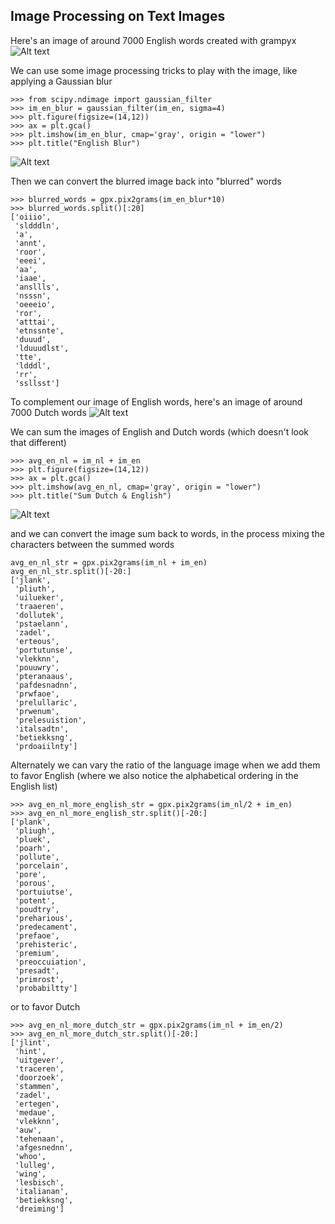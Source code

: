 ## Image Processing on Text Images

Here's an image of around 7000 English words created with grampyx
![Alt text](https://github.com/cbattle12/grampyx/blob/master/images/english_7000.png?raw=true)

We can use some image processing tricks to play with the image, like applying a Gaussian blur
````
>>> from scipy.ndimage import gaussian_filter
>>> im_en_blur = gaussian_filter(im_en, sigma=4)
>>> plt.figure(figsize=(14,12))
>>> ax = plt.gca()
>>> plt.imshow(im_en_blur, cmap='gray', origin = "lower")
>>> plt.title("English Blur")
````
![Alt text](https://github.com/cbattle12/grampyx/blob/master/images/englishblur_7000.png?raw=true)

Then we can convert the blurred image back into "blurred" words
````
>>> blurred_words = gpx.pix2grams(im_en_blur*10)
>>> blurred_words.split()[:20]
['oiiio',
 'sldddln',
 'a',
 'annt',
 'roor',
 'eeei',
 'aa',
 'iaae',
 'ansllls',
 'nsssn',
 'oeeeio',
 'ror',
 'atttai',
 'etnssnte',
 'duuud',
 'lduuudlst',
 'tte',
 'ldddl',
 'rr',
 'ssllsst']
````


To complement our image of English words, here's an image of around 7000 Dutch words
 ![Alt text](https://github.com/cbattle12/grampyx/blob/master/images/dutch_7000.png?raw=true)

We can sum the images of English and Dutch words (which doesn't look that different)
````
>>> avg_en_nl = im_nl + im_en
>>> plt.figure(figsize=(14,12))
>>> ax = plt.gca()
>>> plt.imshow(avg_en_nl, cmap='gray', origin = "lower")
>>> plt.title("Sum Dutch & English")
````
![Alt text](https://github.com/cbattle12/grampyx/blob/master/images/dutch_english_sum.png?raw=true)


and we can convert the image sum back to words, in the process mixing the characters between the summed words
````
avg_en_nl_str = gpx.pix2grams(im_nl + im_en)
avg_en_nl_str.split()[-20:]
['jlank',
 'pliuth',
 'uilueker',
 'traaeren',
 'dollutek',
 'pstaelann',
 'zadel',
 'erteous',
 'portutunse',
 'vlekknn',
 'pouuwry',
 'pteranaaus',
 'pafdesnadnn',
 'prwfaoe',
 'prelullaric',
 'prwenum',
 'prelesuistion',
 'italsadtn',
 'betiekksng',
 'prdoaiilnty']
````
Alternately we can vary the ratio of the language image when we add them to favor English (where we also notice the
alphabetical ordering in the English list)
````
>>> avg_en_nl_more_english_str = gpx.pix2grams(im_nl/2 + im_en)
>>> avg_en_nl_more_english_str.split()[-20:]
['plank',
 'pliugh',
 'pluek',
 'poarh',
 'pollute',
 'porcelain',
 'pore',
 'porous',
 'portuiutse',
 'potent',
 'poudtry',
 'preharious',
 'predecament',
 'prefaoe',
 'prehisteric',
 'premium',
 'preoccuiation',
 'presadt',
 'primrost',
 'probabiltty']
````

or to favor Dutch
````
>>> avg_en_nl_more_dutch_str = gpx.pix2grams(im_nl + im_en/2)
>>> avg_en_nl_more_dutch_str.split()[-20:]
['jlint',
 'hint',
 'uitgever',
 'traceren',
 'doorzoek',
 'stammen',
 'zadel',
 'ertegen',
 'medaue',
 'vlekknn',
 'auw',
 'tehenaan',
 'afgesnednn',
 'whoo',
 'lulleg',
 'wing',
 'lesbisch',
 'italianan',
 'betiekksng',
 'dreiming']
````
